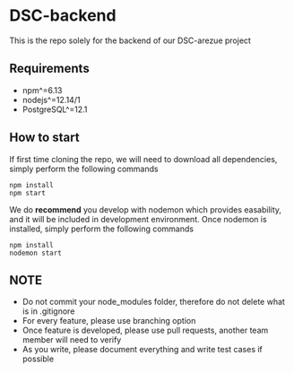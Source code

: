 # DSC-backend
This is the repo solely for the backend of our DSC-arezue project

## Requirements
- npm^=6.13
- nodejs^=12.14/1
- PostgreSQL^=12.1

## How to start
If first time cloning the repo, we will need to download all dependencies, simply perform the following commands
```
npm install
npm start
```
We do **recommend** you develop with nodemon which provides easability, and it will be included in development environment.
Once nodemon is installed, simply perform the following commands
```
npm install
nodemon start
```

## NOTE
- Do not commit your node_modules folder, therefore do not delete what is in .gitignore
- For every feature, please use branching option
- Once feature is developed, please use pull requests, another team member will need to verify
- As you write, please document everything and write test cases if possible
